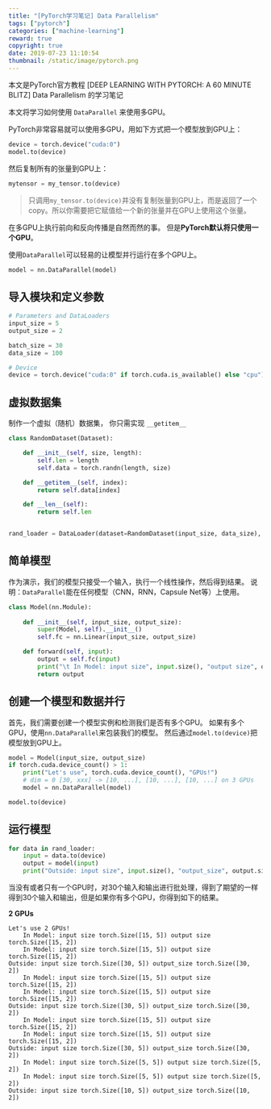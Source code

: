 ```yaml
---
title: "[PyTorch学习笔记] Data Parallelism"
tags: ["pytorch"]
categories: ["machine-learning"]
reward: true
copyright: true
date: 2019-07-23 11:10:54
thumbnail: /static/image/pytorch.png
---
```




本文是PyTorch官方教程 [DEEP LEARNING WITH PYTORCH: A 60 MINUTE BLITZ] Data Parallelism 的学习笔记

本文将学习如何使用 `DataParallel` 来使用多GPU。

<!--more-->





PyTorch非常容易就可以使用多GPU，用如下方式把一个模型放到GPU上：

```python
device = torch.device("cuda:0")
model.to(device)
```

然后复制所有的张量到GPU上：

```python
mytensor = my_tensor.to(device)
```



> 只调用`my_tensor.to(device)`并没有复制张量到GPU上，而是返回了一个copy。所以你需要把它赋值给一个新的张量并在GPU上使用这个张量。



在多GPU上执行前向和反向传播是自然而然的事。 但是**PyTorch默认将只使用一个GPU**。

使用`DataParallel`可以轻易的让模型并行运行在多个GPU上。

```python
model = nn.DataParallel(model)
```

## 导入模块和定义参数

```python
# Parameters and DataLoaders
input_size = 5
output_size = 2

batch_size = 30
data_size = 100

# Device
device = torch.device("cuda:0" if torch.cuda.is_available() else "cpu")
```

## 虚拟数据集

制作一个虚拟（随机）数据集， 你只需实现 `__getitem__`

```python
class RandomDataset(Dataset):

    def __init__(self, size, length):
        self.len = length
        self.data = torch.randn(length, size)

    def __getitem__(self, index):
        return self.data[index]

    def __len__(self):
        return self.len


rand_loader = DataLoader(dataset=RandomDataset(input_size, data_size), batch_size=batch_size, shuffle=True)
```

## 简单模型

作为演示，我们的模型只接受一个输入，执行一个线性操作，然后得到结果。 说明：`DataParallel`能在任何模型（CNN，RNN，Capsule Net等）上使用。

```python
class Model(nn.Module):
    
    def __init__(self, input_size, output_size):
        super(Model, self).__init__()
        self.fc = nn.Linear(input_size, output_size)

    def forward(self, input):
        output = self.fc(input)
        print("\t In Model: input size", input.size(), "output size", output.size())
        return output
```

## 创建一个模型和数据并行

首先，我们需要创建一个模型实例和检测我们是否有多个GPU。 如果有多个GPU，使用`nn.DataParallel`来包装我们的模型。 然后通过`model.to(device)`把模型放到GPU上。

```python
model = Model(input_size, output_size)
if torch.cuda.device_count() > 1:
    print("Let's use", torch.cuda.device_count(), "GPUs!")
    # dim = 0 [30, xxx] -> [10, ...], [10, ...], [10, ...] on 3 GPUs
    model = nn.DataParallel(model)

model.to(device)
```

## 运行模型

```python
for data in rand_loader:
    input = data.to(device)
    output = model(input)
    print("Outside: input size", input.size(), "output_size", output.size())
```

当没有或者只有一个GPU时，对30个输入和输出进行批处理，得到了期望的一样得到30个输入和输出，但是如果你有多个GPU，你得到如下的结果。

**2 GPUs**

```shell
Let's use 2 GPUs!
    In Model: input size torch.Size([15, 5]) output size torch.Size([15, 2])
    In Model: input size torch.Size([15, 5]) output size torch.Size([15, 2])
Outside: input size torch.Size([30, 5]) output_size torch.Size([30, 2])
    In Model: input size torch.Size([15, 5]) output size torch.Size([15, 2])
    In Model: input size torch.Size([15, 5]) output size torch.Size([15, 2])
Outside: input size torch.Size([30, 5]) output_size torch.Size([30, 2])
    In Model: input size torch.Size([15, 5]) output size torch.Size([15, 2])
    In Model: input size torch.Size([15, 5]) output size torch.Size([15, 2])
Outside: input size torch.Size([30, 5]) output_size torch.Size([30, 2])
    In Model: input size torch.Size([5, 5]) output size torch.Size([5, 2])
    In Model: input size torch.Size([5, 5]) output size torch.Size([5, 2])
Outside: input size torch.Size([10, 5]) output_size torch.Size([10, 2])
```

